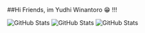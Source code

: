 ##Hi Friends, im Yudhi Winantoro 😁 !!!

![GitHub Stats](https://github-readme-stats.vercel.app/api?username=AkhasaDyst&theme=vue-dark&show_icons=true&hide_border=true&count_private=true)
![GitHub Stats](https://github-readme-stats.vercel.app/api/top-langs/?username=AkhasaDyst&theme=vue-dark&show_icons=true&hide_border=true&layout=compact)
![GitHub Stats](https://github-readme-streak-stats.herokuapp.com/?user=AkhasaDyst&theme=vue-dark&hide_border=true)

